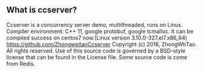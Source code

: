 What is ccserver?
-------------------------------------------------------------------
Ccserver is a concurrency server demo, multithreaded, runs on Linux. 
Compiler environment: C++ 11, google protobuf, google tcmalloc.
It can be compiled success on centos7 now.(Linux version 3.10.0-327.el7.x86_64)
https://github.com/ZhongweitaoCcserver
Copyright (c) 2016, ZhongWtiTao.  All rights reserved.
Use of this source code is governed by a BSD-style license that can be found in the License file.
Some source code is come from Redis. 
